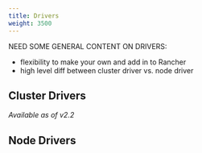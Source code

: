 ```yaml
---
title: Drivers
weight: 3500
---
```


NEED SOME GENERAL CONTENT ON DRIVERS:

* flexibility to make your own and add in to Rancher
* high level diff between cluster driver vs. node driver

## Cluster Drivers

_Available as of v2.2_

## Node Drivers
